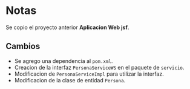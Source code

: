 # Notas

Se copio el proyecto anterior **Aplicacion Web jsf**.

## Cambios

* Se agrego una dependencia al `pom.xml`.
* Creacion de la interfaz `PersonaServiceWS` en el paquete de `servicio`.
* Modificacion de `PersonaServiceImpl` para utilizar la interfaz.
* Modificacion de la clase de entidad `Persona`.

